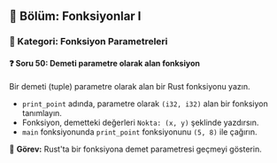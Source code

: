 ## 📘 Bölüm: Fonksiyonlar I  
### 🔹 Kategori: Fonksiyon Parametreleri  
#### ❓ Soru 50: Demeti parametre olarak alan fonksiyon

Bir demeti (tuple) parametre olarak alan bir Rust fonksiyonu yazın.

- `print_point` adında, parametre olarak `(i32, i32)` alan bir fonksiyon tanımlayın.
- Fonksiyon, demetteki değerleri `Nokta: (x, y)` şeklinde yazdırsın.
- `main` fonksiyonunda `print_point` fonksiyonunu `(5, 8)` ile çağırın.

🔧 **Görev:** Rust'ta bir fonksiyona demet parametresi geçmeyi gösterin.
